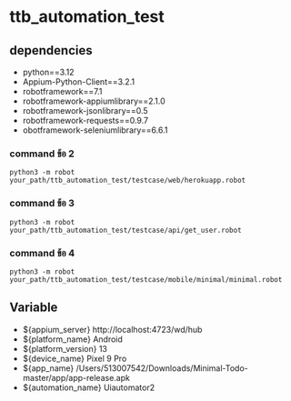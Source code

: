 # ttb_automation_test

## dependencies
* python==3.12
* Appium-Python-Client==3.2.1
* robotframework==7.1
* robotframework-appiumlibrary==2.1.0
* robotframework-jsonlibrary==0.5
* robotframework-requests==0.9.7
* obotframework-seleniumlibrary==6.6.1


### command ข้อ 2
```
python3 -m robot your_path/ttb_automation_test/testcase/web/herokuapp.robot
```
### command ข้อ 3
```
python3 -m robot your_path/ttb_automation_test/testcase/api/get_user.robot
```
### command ข้อ 4
```
python3 -m robot your_path/ttb_automation_test/testcase/mobile/minimal/minimal.robot
```


## Variable
* ${appium_server}	http://localhost:4723/wd/hub
* ${platform_name}	Android
* ${platform_version}	13
* ${device_name}	Pixel 9 Pro
* ${app_name}	/Users/513007542/Downloads/Minimal-Todo-master/app/app-release.apk
* ${automation_name}	Uiautomator2
